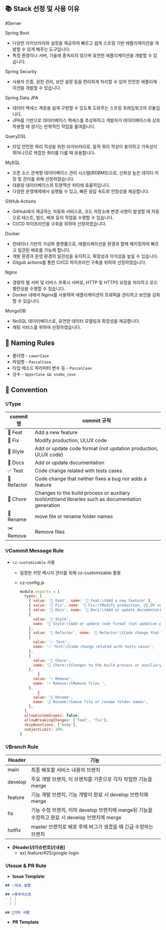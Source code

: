 ## 📚 Stack 선정 및 사용 이유

#Server

Spring Boot
- 다양한 라이브러리와 설정을 제공하여 빠르고 쉽게 스프링 기반 애플리케이션을 개발할 수 있게 해주는 도구입니다.
- 특정 환경이나 서버, 기술에 종속되지 않으며 유연한 애플리케이션을 개발할 수 있습니다.
  
Spring Security 
- 사용자 인증, 권한 관리, 보안 설정 등을 편리하게 처리할 수 있어 안전한 애플리케이션을 개발할 수 있습니다.
  
Spring Data JPA
- 데이터 액세스 계층을 쉽게 구현할 수 있도록 도와주는 스프링 프레임워크의 모듈입니다.
- JPA를 기반으로 데이터베이스 액세스를 추상화하고 개발자가 데이터베이스와 상호작용할 때 생기는 반복적인 작업을 줄여줍니다.
  
QueryDSL
- 타입 안전한 쿼리 작성을 위한 라이브러리로, 동적 쿼리 작성이 용이하고 가독성이 뛰어나므로 복잡한 쿼리를 다룰 때 유용합니다.
  
MySQL
- 오픈 소스 관계형 데이터베이스 관리 시스템(RDBMS)으로, 신뢰성 높은 데이터 저장 및 관리를 위해 선정하였습니다.
- 대용량 데이터베이스와 트랜잭션 처리에 효율적입니다.
- 다양한 운영체제에서 실행될 수 있고, 빠른 응답 속도와 안정성을 제공합니다.

GitHub Actions
- GitHub에서 제공하는 자동화 서비스로, 코드 저장소에 변경 사항이 발생할 때 자동으로 테스트, 빌드, 배포 등의 작업을 수행할 수 있습니다.
- CI/CD 파이프라인을 구축을 위하여 선정하였습니다.
  
Docker
- 컨테이너 기반의 가상화 플랫폼으로, 애플리케이션을 환경과 함께 패키징하여 빠르고 일관된 배포를 가능케 합니다.
- 개발 환경과 운영 환경의 일관성을 유지하고, 확장성과 이식성을 높일 수 있습니다.
- Gitgub actions를 통한 CI/CD 파이프라인 구축을 위하여 선정하였습니다.
  
Nginx
- 경량의 웹 서버 및 리버스 프록시 서버로, HTTP 및 HTTPS 요청을 처리하고 로드 밸런싱을 수행할 수 있습니다.
- Docker 내에서 Nginx를 사용하여 애플리케이션의 트래픽을 관리하고 보안을 강화할 수 있습니다.
  
MongoDB:
- NoSQL 데이터베이스로, 유연한 데이터 모델링과 확장성을 제공합니다. 
- 채팅 서비스를 위하여 선정하였습니다.

## 📝 Naming Rules

- 폴더명 - `LowerCase`
- 파일명 - `PascalCase`
- 타입 메소드 파라미터 변수 등 - `PascalCase`
- 상수 - `UpperCase && snake_case`

## 🔨 Convention

### 💡Type

| commit명 | commit 규칙 |
| --- | --- |
| 📍 Feat | Add a new feature |
| 🔨 Fix | Modify production, UI,UX code |
| 🎨 Style | Add or update code format (not updation production, UI,UX code) |
| 📝 Docs | Add or update documentation |
| ✅ Test | Code change related with tests cases |
| 🤖 Refactor | Code change that neither fixes a bug nor adds a feature |
| 🚚 Chore | Changes to the build process or auxiliary tools\n\t\tand libraries such as documentation generation |
| 🔧 Rename | move file or rename folder names |
| ✂️ Remove | Remove files |

### 💡Commit Message Rule

- `cz-customizable` 사용
    - 일정한 커밋 메시지 관리를 위해 cz-customizable 활용
    - cz-config.js
        
        ```jsx
        module.exports = {
          types: [
            { value: '📍 Feat', name: '📍 Feat:\tAdd a new feature' },
            { value: '🔨 Fix', name: '🔨 Fix:\tModify production, UI,UX code' },
            { value: '📝 Docs', name: '📝 Docs:\tAdd or update documentation' },
            {
              value: '🎨 Style',
              name: '🎨 Style:\tAdd or update code format (not updation production, UI,UX code)',
            },
            { value: '🤖 Refactor', name: '🤖 Refactor:\tCode change that neither fixes a bug nor adds a feature' },
            {
              value: '✅ Test',
              name: '✅ Test:\tCode change related with tests cases',
            },
            {
              value: '🚚 Chore',
              name: '🚚 Chore:\tChanges to the build process or auxiliary tools\n\t\tand libraries such as documentation generation',
            },
        		{
              value: '✂️ Remove',
              name: '✂️ Remove:\tRemove files ',
            },
        		{
              value: '🔧 Rename',
              name: '🔧 Rename:\tmove file or rename folder names',
            },
          ],
          allowCustomScopes: false,
          allowBreakingChanges: ['feat', 'fix'],
          skipQuestions: ['body'],
          subjectLimit: 100,
        }
        ```
        

### 💡Branch Rule

| Header | 기능 |
| --- | --- |
| main | 최종 배포할 서비스 내용의 브랜치 |
| develop | 주요 개발 브랜치, 이 브랜치를 기준으로 각자 작업한 기능을 merge |
| feature | 기능 개발 브랜치, 기능 개발이 완료 시 develop 브랜치에 merge |
| fix | 기능 수정 브랜치, 이미 develop 브랜치에 merge된 기능을 수정하고 완료 시 develop 브랜치에 merge |
| hotfix | master 브랜치로 배포 후에 버그가 생겼을 때 긴급 수정하는 브랜치 |
- **[Header]/[이슈번호]/[내용]**
    - ex) feature/#25/google-login

### 💡Issue & PR Rule

- **Issue Template**

```markdown
## ✨이슈 설명

## 🔥투두리스트
- [ ]
- [ ]

## 🔖기타 사항

```

- **PR Template**
